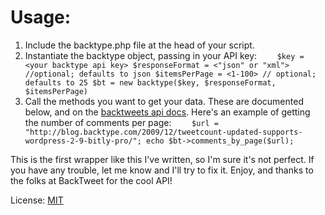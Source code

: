# Usage:

1. Include the backtype.php file at the head of your script.
2. Instantiate the backtype object, passing in your API key:
`    $key = <your backtype api key>
    $responseFormat = <"json" or "xml"> //optional; defaults to json
    $itemsPerPage = <1-100> // optional; defaults to 25
    $bt = new backtype($key, $responseFormat, $itemsPerPage)`
3. Call the methods you want to get your data.  These are documented below, and on the [backtweets api docs](http://www.backtype.com/developers).  Here's an example of getting the number of comments per page:
`    $url = "http://blog.backtype.com/2009/12/tweetcount-updated-supports-wordpress-2-9-bitly-pro/";
    echo $bt->comments_by_page($url);`

This is the first wrapper like this I've written, so I'm sure it's not perfect. If you have any trouble, let me know and I'll try to fix it.  Enjoy, and thanks to the folks at BackTweet for the cool API!

License: [MIT](http://www.opensource.org/licenses/mit-license.php)